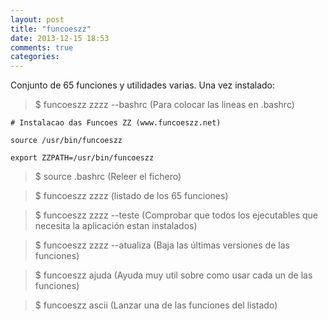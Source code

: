 ```yaml
---
layout: post
title: "funcoeszz"
date: 2013-12-15 18:53
comments: true
categories: 
---
```

Conjunto de 65 funciones y utilidades varias. Una vez instalado:

>$ funcoeszz zzzz --bashrc (Para colocar las lineas en .bashrc)

	# Instalacao das Funcoes ZZ (www.funcoeszz.net)

	source /usr/bin/funcoeszz

	export ZZPATH=/usr/bin/funcoeszz

>$ source .bashrc (Releer el fichero)

>$ funcoeszz zzzz (listado de los 65 funciones)

>$ funcoeszz zzzz --teste (Comprobar que todos los ejecutables que necesita la aplicación estan instalados)

>$ funcoeszz zzzz --atualiza (Baja las últimas versiones de las funciones) 

>$ funcoeszz ajuda (Ayuda muy util sobre como usar cada un de las funciones)

>$ funcoeszz ascii (Lanzar una de las funciones del listado)

